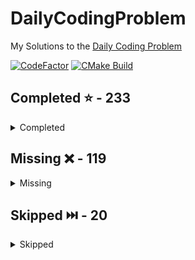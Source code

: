 # DailyCodingProblem

My Solutions to the [Daily Coding Problem](https://www.dailycodingproblem.com/)

[![CodeFactor](https://www.codefactor.io/repository/github/frazzer951/dailycodingproblem/badge)](https://www.codefactor.io/repository/github/frazzer951/dailycodingproblem)
[![CMake Build](https://github.com/Frazzer951/DailyCodingProblem/actions/workflows/ci.yml/badge.svg)](https://github.com/Frazzer951/DailyCodingProblem/actions/workflows/ci.yml)

<!-- start completed section -->
## Completed ⭐️ - 233
<details><summary>Completed</summary>
<p>

 - [Problem 001](problems/include/problems_001_010/Problem_001.hpp) - Easy
 - [Problem 002](problems/include/problems_001_010/Problem_002.hpp) - Hard
 - [Problem 003](problems/include/problems_001_010/Problem_003.hpp) - Medium
 - [Problem 004](problems/include/problems_001_010/Problem_004.hpp) - Hard
 - [Problem 005](problems/include/problems_001_010/Problem_005.hpp) - Medium
 - [Problem 006](problems/include/problems_001_010/Problem_006.hpp) - Hard
 - [Problem 007](problems/include/problems_001_010/Problem_007.hpp) - Medium
 - [Problem 008](problems/include/problems_001_010/Problem_008.hpp) - Easy
 - [Problem 009](problems/include/problems_001_010/Problem_009.hpp) - Hard
 - [Problem 010](problems/include/problems_001_010/Problem_010.hpp) - Medium
 - [Problem 011](problems/include/problems_011_020/Problem_011.hpp) - Medium
 - [Problem 012](problems/include/problems_011_020/Problem_012.hpp) - Hard
 - [Problem 013](problems/include/problems_011_020/Problem_013.hpp) - Hard
 - [Problem 014](problems/include/problems_011_020/Problem_014.hpp) - Medium
 - [Problem 015](problems/include/problems_011_020/Problem_015.hpp) - Medium
 - [Problem 016](problems/include/problems_011_020/Problem_016.hpp) - Easy
 - [Problem 017](problems/include/problems_011_020/Problem_017.hpp) - Hard
 - [Problem 018](problems/include/problems_011_020/Problem_018.hpp) - Hard
 - [Problem 019](problems/include/problems_011_020/Problem_019.hpp) - Medium
 - [Problem 020](problems/include/problems_011_020/Problem_020.hpp) - Easy
 - [Problem 021](problems/include/problems_021_030/Problem_021.hpp) - Easy
 - [Problem 022](problems/include/problems_021_030/Problem_022.hpp) - Medium
 - [Problem 023](problems/include/problems_021_030/Problem_023.hpp) - Easy
 - [Problem 024](problems/include/problems_021_030/Problem_024.hpp) - Medium
 - [Problem 025](problems/include/problems_021_030/Problem_025.hpp) - Hard
 - [Problem 026](problems/include/problems_021_030/Problem_026.hpp) - Medium
 - [Problem 027](problems/include/problems_021_030/Problem_027.hpp) - Easy
 - [Problem 028](problems/include/problems_021_030/Problem_028.hpp) - Medium
 - [Problem 029](problems/include/problems_021_030/Problem_029.hpp) - Easy
 - [Problem 030](problems/include/problems_021_030/Problem_030.hpp) - Medium
 - [Problem 031](problems/include/problems_031_040/Problem_031.hpp) - Easy
 - [Problem 033](problems/include/problems_031_040/Problem_033.hpp) - Easy
 - [Problem 034](problems/include/problems_031_040/Problem_034.hpp) - Medium
 - [Problem 035](problems/include/problems_031_040/Problem_035.hpp) - Hard
 - [Problem 036](problems/include/problems_031_040/Problem_036.hpp) - Medium
 - [Problem 037](problems/include/problems_031_040/Problem_037.hpp) - Easy
 - [Problem 038](problems/include/problems_031_040/Problem_038.hpp) - Hard
 - [Problem 039](problems/include/problems_031_040/Problem_039.hpp) - Medium
 - [Problem 040](problems/include/problems_031_040/Problem_040.hpp) - Hard
 - [Problem 041](problems/include/problems_041_050/Problem_041.hpp) - Medium
 - [Problem 042](problems/include/problems_041_050/Problem_042.hpp) - Hard
 - [Problem 043](problems/include/problems_041_050/Problem_043.hpp) - Easy
 - [Problem 044](problems/include/problems_041_050/Problem_044.hpp) - Medium
 - [Problem 045](problems/include/problems_041_050/Problem_045.hpp) - Easy
 - [Problem 046](problems/include/problems_041_050/Problem_046.hpp) - Hard
 - [Problem 047](problems/include/problems_041_050/Problem_047.hpp) - Easy
 - [Problem 048](problems/include/problems_041_050/Problem_048.hpp) - Medium
 - [Problem 049](problems/include/problems_041_050/Problem_049.hpp) - Medium
 - [Problem 050](problems/include/problems_041_050/Problem_050.hpp) - Easy
 - [Problem 051](problems/include/problems_051_060/Problem_051.hpp) - Medium
 - [Problem 052](problems/include/problems_051_060/Problem_052.hpp) - Hard
 - [Problem 053](problems/include/problems_051_060/Problem_053.hpp) - Medium
 - [Problem 054](problems/include/problems_051_060/Problem_054.hpp) - Hard
 - [Problem 055](problems/include/problems_051_060/Problem_055.hpp) - Easy
 - [Problem 057](problems/include/problems_051_060/Problem_057.hpp) - Medium
 - [Problem 058](problems/include/problems_051_060/Problem_058.hpp) - Medium
 - [Problem 060](problems/include/problems_051_060/Problem_060.hpp) - Medium
 - [Problem 061](problems/include/problems_061_070/Problem_061.hpp) - Medium
 - [Problem 062](problems/include/problems_061_070/Problem_062.hpp) - Medium
 - [Problem 063](problems/include/problems_061_070/Problem_063.hpp) - Easy
 - [Problem 064](problems/include/problems_061_070/Problem_064.hpp) - Hard
 - [Problem 065](problems/include/problems_061_070/Problem_065.hpp) - Easy
 - [Problem 066](problems/include/problems_061_070/Problem_066.hpp) - Medium
 - [Problem 067](problems/include/problems_061_070/Problem_067.hpp) - Hard
 - [Problem 068](problems/include/problems_061_070/Problem_068.hpp) - Medium
 - [Problem 069](problems/include/problems_061_070/Problem_069.hpp) - Easy
 - [Problem 070](problems/include/problems_061_070/Problem_070.hpp) - Easy
 - [Problem 071](problems/include/problems_071_080/Problem_071.hpp) - Easy
 - [Problem 072](problems/include/problems_071_080/Problem_072.hpp) - Hard
 - [Problem 073](problems/include/problems_071_080/Problem_073.hpp) - Easy
 - [Problem 074](problems/include/problems_071_080/Problem_074.hpp) - Medium
 - [Problem 075](problems/include/problems_071_080/Problem_075.hpp) - Hard
 - [Problem 076](problems/include/problems_071_080/Problem_076.hpp) - Medium
 - [Problem 077](problems/include/problems_071_080/Problem_077.hpp) - Easy
 - [Problem 078](problems/include/problems_071_080/Problem_078.hpp) - Medium
 - [Problem 079](problems/include/problems_071_080/Problem_079.hpp) - Medium
 - [Problem 080](problems/include/problems_071_080/Problem_080.hpp) - Easy
 - [Problem 081](problems/include/problems_081_090/Problem_081.hpp) - Easy
 - [Problem 082](problems/include/problems_081_090/Problem_082.hpp) - Easy
 - [Problem 083](problems/include/problems_081_090/Problem_083.hpp) - Medium
 - [Problem 084](problems/include/problems_081_090/Problem_084.hpp) - Medium
 - [Problem 085](problems/include/problems_081_090/Problem_085.hpp) - Medium
 - [Problem 086](problems/include/problems_081_090/Problem_086.hpp) - Medium
 - [Problem 087](problems/include/problems_081_090/Problem_087.hpp) - Hard
 - [Problem 088](problems/include/problems_081_090/Problem_088.hpp) - Medium
 - [Problem 089](problems/include/problems_081_090/Problem_089.hpp) - Medium
 - [Problem 090](problems/include/problems_081_090/Problem_090.hpp) - Medium
 - [Problem 092](problems/include/problems_091_100/Problem_092.hpp) - Hard
 - [Problem 093](problems/include/problems_091_100/Problem_093.hpp) - Hard
 - [Problem 094](problems/include/problems_091_100/Problem_094.hpp) - Easy
 - [Problem 095](problems/include/problems_091_100/Problem_095.hpp) - Hard
 - [Problem 096](problems/include/problems_091_100/Problem_096.hpp) - Easy
 - [Problem 097](problems/include/problems_091_100/Problem_097.hpp) - Medium
 - [Problem 098](problems/include/problems_091_100/Problem_098.hpp) - Easy
 - [Problem 099](problems/include/problems_091_100/Problem_099.hpp) - Medium
 - [Problem 100](problems/include/problems_091_100/Problem_100.hpp) - Easy
 - [Problem 101](problems/include/problems_101_110/Problem_101.hpp) - Easy
 - [Problem 102](problems/include/problems_101_110/Problem_102.hpp) - Medium
 - [Problem 103](problems/include/problems_101_110/Problem_103.hpp) - Medium
 - [Problem 104](problems/include/problems_101_110/Problem_104.hpp) - Easy
 - [Problem 105](problems/include/problems_101_110/Problem_105.hpp) - Easy
 - [Problem 106](problems/include/problems_101_110/Problem_106.hpp) - Medium
 - [Problem 107](problems/include/problems_101_110/Problem_107.hpp) - Easy
 - [Problem 108](problems/include/problems_101_110/Problem_108.hpp) - Easy
 - [Problem 109](problems/include/problems_101_110/Problem_109.hpp) - Medium
 - [Problem 110](problems/include/problems_101_110/Problem_110.hpp) - Medium
 - [Problem 111](problems/include/problems_111_120/Problem_111.hpp) - Hard
 - [Problem 112](problems/include/problems_111_120/Problem_112.hpp) - Hard
 - [Problem 113](problems/include/problems_111_120/Problem_113.hpp) - Medium
 - [Problem 115](problems/include/problems_111_120/Problem_115.hpp) - Hard
 - [Problem 116](problems/include/problems_111_120/Problem_116.hpp) - Medium
 - [Problem 117](problems/include/problems_111_120/Problem_117.hpp) - Easy
 - [Problem 118](problems/include/problems_111_120/Problem_118.hpp) - Easy
 - [Problem 119](problems/include/problems_111_120/Problem_119.hpp) - Medium
 - [Problem 121](problems/include/problems_121_130/Problem_121.hpp) - Hard
 - [Problem 122](problems/include/problems_121_130/Problem_122.hpp) - Medium
 - [Problem 123](problems/include/problems_121_130/Problem_123.hpp) - Hard
 - [Problem 124](problems/include/problems_121_130/Problem_124.hpp) - Easy
 - [Problem 125](problems/include/problems_121_130/Problem_125.hpp) - Easy
 - [Problem 126](problems/include/problems_121_130/Problem_126.hpp) - Medium
 - [Problem 127](problems/include/problems_121_130/Problem_127.hpp) - Easy
 - [Problem 128](problems/include/problems_121_130/Problem_128.hpp) - Medium
 - [Problem 129](problems/include/problems_121_130/Problem_129.hpp) - Medium
 - [Problem 130](problems/include/problems_121_130/Problem_130.hpp) - Medium
 - [Problem 132](problems/include/problems_131_140/Problem_132.hpp) - Easy
 - [Problem 133](problems/include/problems_131_140/Problem_133.hpp) - Medium
 - [Problem 134](problems/include/problems_131_140/Problem_134.hpp) - Easy
 - [Problem 135](problems/include/problems_131_140/Problem_135.hpp) - Easy
 - [Problem 136](problems/include/problems_131_140/Problem_136.hpp) - Medium
 - [Problem 137](problems/include/problems_131_140/Problem_137.hpp) - Medium
 - [Problem 138](problems/include/problems_131_140/Problem_138.hpp) - Hard
 - [Problem 140](problems/include/problems_131_140/Problem_140.hpp) - Medium
 - [Problem 141](problems/include/problems_141_150/Problem_141.hpp) - Hard
 - [Problem 142](problems/include/problems_141_150/Problem_142.hpp) - Hard
 - [Problem 143](problems/include/problems_141_150/Problem_143.hpp) - Medium
 - [Problem 144](problems/include/problems_141_150/Problem_144.hpp) - Medium
 - [Problem 145](problems/include/problems_141_150/Problem_145.hpp) - Easy
 - [Problem 146](problems/include/problems_141_150/Problem_146.hpp) - Medium
 - [Problem 147](problems/include/problems_141_150/Problem_147.hpp) - Hard
 - [Problem 149](problems/include/problems_141_150/Problem_149.hpp) - Hard
 - [Problem 150](problems/include/problems_141_150/Problem_150.hpp) - Hard
 - [Problem 151](problems/include/problems_151_160/Problem_151.hpp) - Medium
 - [Problem 152](problems/include/problems_151_160/Problem_152.hpp) - Medium
 - [Problem 153](problems/include/problems_151_160/Problem_153.hpp) - Hard
 - [Problem 154](problems/include/problems_151_160/Problem_154.hpp) - Easy
 - [Problem 155](problems/include/problems_151_160/Problem_155.hpp) - Medium
 - [Problem 156](problems/include/problems_151_160/Problem_156.hpp) - Medium
 - [Problem 157](problems/include/problems_151_160/Problem_157.hpp) - Easy
 - [Problem 158](problems/include/problems_151_160/Problem_158.hpp) - Medium
 - [Problem 159](problems/include/problems_151_160/Problem_159.hpp) - Easy
 - [Problem 160](problems/include/problems_151_160/Problem_160.hpp) - Hard
 - [Problem 161](problems/include/problems_161_170/Problem_161.hpp) - Easy
 - [Problem 162](problems/include/problems_161_170/Problem_162.hpp) - Medium
 - [Problem 163](problems/include/problems_161_170/Problem_163.hpp) - Hard
 - [Problem 164](problems/include/problems_161_170/Problem_164.hpp) - Medium
 - [Problem 165](problems/include/problems_161_170/Problem_165.hpp) - Medium
 - [Problem 166](problems/include/problems_161_170/Problem_166.hpp) - Medium
 - [Problem 167](problems/include/problems_161_170/Problem_167.hpp) - Hard
 - [Problem 168](problems/include/problems_161_170/Problem_168.hpp) - Medium
 - [Problem 169](problems/include/problems_161_170/Problem_169.hpp) - Medium
 - [Problem 170](problems/include/problems_161_170/Problem_170.hpp) - Medium
 - [Problem 171](problems/include/problems_171_180/Problem_171.hpp) - Easy
 - [Problem 172](problems/include/problems_171_180/Problem_172.hpp) - Medium
 - [Problem 173](problems/include/problems_171_180/Problem_173.hpp) - Easy
 - [Problem 175](problems/include/problems_171_180/Problem_175.hpp) - Easy
 - [Problem 176](problems/include/problems_171_180/Problem_176.hpp) - Easy
 - [Problem 177](problems/include/problems_171_180/Problem_177.hpp) - Easy
 - [Problem 178](problems/include/problems_171_180/Problem_178.hpp) - Hard
 - [Problem 179](problems/include/problems_171_180/Problem_179.hpp) - Medium
 - [Problem 180](problems/include/problems_171_180/Problem_180.hpp) - Medium
 - [Problem 181](problems/include/problems_181_190/Problem_181.hpp) - Hard
 - [Problem 182](problems/include/problems_181_190/Problem_182.hpp) - Medium
 - [Problem 184](problems/include/problems_181_190/Problem_184.hpp) - Easy
 - [Problem 185](problems/include/problems_181_190/Problem_185.hpp) - Easy
 - [Problem 187](problems/include/problems_181_190/Problem_187.hpp) - Easy
 - [Problem 189](problems/include/problems_181_190/Problem_189.hpp) - Easy
 - [Problem 190](problems/include/problems_181_190/Problem_190.hpp) - Medium
 - [Problem 191](problems/include/problems_191_200/Problem_191.hpp) - Easy
 - [Problem 192](problems/include/problems_191_200/Problem_192.hpp) - Medium
 - [Problem 193](problems/include/problems_191_200/Problem_193.hpp) - Hard
 - [Problem 194](problems/include/problems_191_200/Problem_194.hpp) - Easy
 - [Problem 195](problems/include/problems_191_200/Problem_195.hpp) - Hard
 - [Problem 196](problems/include/problems_191_200/Problem_196.hpp) - Easy
 - [Problem 197](problems/include/problems_191_200/Problem_197.hpp) - Easy
 - [Problem 199](problems/include/problems_191_200/Problem_199.hpp) - Hard
 - [Problem 200](problems/include/problems_191_200/Problem_200.hpp) - Hard
 - [Problem 201](problems/include/problems_201_210/Problem_201.hpp) - Easy
 - [Problem 202](problems/include/problems_201_210/Problem_202.hpp) - Easy
 - [Problem 203](problems/include/problems_201_210/Problem_203.hpp) - Medium
 - [Problem 204](problems/include/problems_201_210/Problem_204.hpp) - Easy
 - [Problem 205](problems/include/problems_201_210/Problem_205.hpp) - Easy
 - [Problem 206](problems/include/problems_201_210/Problem_206.hpp) - Easy
 - [Problem 207](problems/include/problems_201_210/Problem_207.hpp) - Medium
 - [Problem 208](problems/include/problems_201_210/Problem_208.hpp) - Medium
 - [Problem 209](problems/include/problems_201_210/Problem_209.hpp) - Hard
 - [Problem 210](problems/include/problems_201_210/Problem_210.hpp) - Easy
 - [Problem 211](problems/include/problems_211_220/Problem_211.hpp) - Medium
 - [Problem 212](problems/include/problems_211_220/Problem_212.hpp) - Easy
 - [Problem 213](problems/include/problems_211_220/Problem_213.hpp) - Medium
 - [Problem 214](problems/include/problems_211_220/Problem_214.hpp) - Easy
 - [Problem 215](problems/include/problems_211_220/Problem_215.hpp) - Medium
 - [Problem 216](problems/include/problems_211_220/Problem_216.hpp) - Medium
 - [Problem 217](problems/include/problems_211_220/Problem_217.hpp) - Hard
 - [Problem 218](problems/include/problems_211_220/Problem_218.hpp) - Medium
 - [Problem 220](problems/include/problems_211_220/Problem_220.hpp) - Medium
 - [Problem 221](problems/include/problems_221_230/Problem_221.hpp) - Easy
 - [Problem 222](problems/include/problems_221_230/Problem_222.hpp) - Medium
 - [Problem 223](problems/include/problems_221_230/Problem_223.hpp) - Hard
 - [Problem 224](problems/include/problems_221_230/Problem_224.hpp) - Easy
 - [Problem 225](problems/include/problems_221_230/Problem_225.hpp) - Easy
 - [Problem 227](problems/include/problems_221_230/Problem_227.hpp) - Easy
 - [Problem 228](problems/include/problems_221_230/Problem_228.hpp) - Medium
 - [Problem 229](problems/include/problems_221_230/Problem_229.hpp) - Medium
 - [Problem 230](problems/include/problems_221_230/Problem_230.hpp) - Medium
 - [Problem 231](problems/include/problems_231_240/Problem_231.hpp) - Easy
 - [Problem 232](problems/include/problems_231_240/Problem_232.hpp) - Easy
 - [Problem 233](problems/include/problems_231_240/Problem_233.hpp) - Easy
 - [Problem 234](problems/include/problems_231_240/Problem_234.hpp) - Hard
 - [Problem 235](problems/include/problems_231_240/Problem_235.hpp) - Hard
 - [Problem 236](problems/include/problems_231_240/Problem_236.hpp) - Medium
 - [Problem 237](problems/include/problems_231_240/Problem_237.hpp) - Easy
 - [Problem 239](problems/include/problems_231_240/Problem_239.hpp) - Medium
 - [Problem 240](problems/include/problems_231_240/Problem_240.hpp) - Hard
 - [Problem 241](problems/include/problems_241_250/Problem_241.hpp) - Easy
 - [Problem 242](problems/include/problems_241_250/Problem_242.hpp) - Hard
 - [Problem 244](problems/include/problems_241_250/Problem_244.hpp) - Easy
 - [Problem 245](problems/include/problems_241_250/Problem_245.hpp) - Medium
 - [Problem 246](problems/include/problems_241_250/Problem_246.hpp) - Medium
 - [Problem 247](problems/include/problems_241_250/Problem_247.hpp) - Easy
 - [Problem 248](problems/include/problems_241_250/Problem_248.hpp) - Hard
 - [Problem 249](problems/include/problems_241_250/Problem_249.hpp) - Hard
 - [Problem 252](problems/include/problems_251_260/Problem_252.hpp) - Easy
 - [Problem 340](problems/include/problems_331_340/Problem_340.hpp) - Easy

</p>
</details>

<!-- end completed section -->

<!-- start missing section -->
## Missing ❌️ - 119
<details><summary>Missing</summary>
<p>

 - [Problem 253](problems/include/problems_251_260/Problem_253.hpp) - Medium
 - [Problem 254](problems/include/problems_251_260/Problem_254.hpp) - Medium
 - [Problem 255](problems/include/problems_251_260/Problem_255.hpp) - Easy
 - [Problem 256](problems/include/problems_251_260/Problem_256.hpp) - Medium
 - [Problem 257](problems/include/problems_251_260/Problem_257.hpp) - Easy
 - [Problem 258](problems/include/problems_251_260/Problem_258.hpp) - Easy
 - [Problem 259](problems/include/problems_251_260/Problem_259.hpp) - Hard
 - [Problem 260](problems/include/problems_251_260/Problem_260.hpp) - Medium
 - [Problem 261](problems/include/problems_261_270/Problem_261.hpp) - Easy
 - [Problem 262](problems/include/problems_261_270/Problem_262.hpp) - Medium
 - [Problem 263](problems/include/problems_261_270/Problem_263.hpp) - Medium
 - [Problem 264](problems/include/problems_261_270/Problem_264.hpp) - Hard
 - [Problem 265](problems/include/problems_261_270/Problem_265.hpp) - Easy
 - [Problem 266](problems/include/problems_261_270/Problem_266.hpp) - Easy
 - [Problem 267](problems/include/problems_261_270/Problem_267.hpp) - Hard
 - [Problem 268](problems/include/problems_261_270/Problem_268.hpp) - Medium
 - [Problem 269](problems/include/problems_261_270/Problem_269.hpp) - Easy
 - [Problem 270](problems/include/problems_261_270/Problem_270.hpp) - Medium
 - [Problem 271](problems/include/problems_271_280/Problem_271.hpp) - Hard
 - [Problem 272](problems/include/problems_271_280/Problem_272.hpp) - Medium
 - [Problem 273](problems/include/problems_271_280/Problem_273.hpp) - Easy
 - [Problem 274](problems/include/problems_271_280/Problem_274.hpp) - Hard
 - [Problem 275](problems/include/problems_271_280/Problem_275.hpp) - Medium
 - [Problem 276](problems/include/problems_271_280/Problem_276.hpp) - Hard
 - [Problem 277](problems/include/problems_271_280/Problem_277.hpp) - Easy
 - [Problem 278](problems/include/problems_271_280/Problem_278.hpp) - Easy
 - [Problem 279](problems/include/problems_271_280/Problem_279.hpp) - Easy
 - [Problem 280](problems/include/problems_271_280/Problem_280.hpp) - Easy
 - [Problem 281](problems/include/problems_281_290/Problem_281.hpp) - Medium
 - [Problem 282](problems/include/problems_281_290/Problem_282.hpp) - Easy
 - [Problem 283](problems/include/problems_281_290/Problem_283.hpp) - Easy
 - [Problem 284](problems/include/problems_281_290/Problem_284.hpp) - Medium
 - [Problem 285](problems/include/problems_281_290/Problem_285.hpp) - Medium
 - [Problem 286](problems/include/problems_281_290/Problem_286.hpp) - Hard
 - [Problem 287](problems/include/problems_281_290/Problem_287.hpp) - Medium
 - [Problem 288](problems/include/problems_281_290/Problem_288.hpp) - Medium
 - [Problem 289](problems/include/problems_281_290/Problem_289.hpp) - Hard
 - [Problem 290](problems/include/problems_281_290/Problem_290.hpp) - Easy
 - [Problem 291](problems/include/problems_291_300/Problem_291.hpp) - Medium
 - [Problem 292](problems/include/problems_291_300/Problem_292.hpp) - Hard
 - [Problem 293](problems/include/problems_291_300/Problem_293.hpp) - Hard
 - [Problem 294](problems/include/problems_291_300/Problem_294.hpp) - Medium
 - [Problem 295](problems/include/problems_291_300/Problem_295.hpp) - Medium
 - [Problem 296](problems/include/problems_291_300/Problem_296.hpp) - Hard
 - [Problem 297](problems/include/problems_291_300/Problem_297.hpp) - Medium
 - [Problem 298](problems/include/problems_291_300/Problem_298.hpp) - Easy
 - [Problem 299](problems/include/problems_291_300/Problem_299.hpp) - Medium
 - [Problem 300](problems/include/problems_291_300/Problem_300.hpp) - Easy
 - [Problem 301](problems/include/problems_301_310/Problem_301.hpp) - Medium
 - [Problem 302](problems/include/problems_301_310/Problem_302.hpp) - Medium
 - [Problem 303](problems/include/problems_301_310/Problem_303.hpp) - Easy
 - [Problem 304](problems/include/problems_301_310/Problem_304.hpp) - Hard
 - [Problem 305](problems/include/problems_301_310/Problem_305.hpp) - Easy
 - [Problem 306](problems/include/problems_301_310/Problem_306.hpp) - Medium
 - [Problem 307](problems/include/problems_301_310/Problem_307.hpp) - Easy
 - [Problem 308](problems/include/problems_301_310/Problem_308.hpp) - Hard
 - [Problem 309](problems/include/problems_301_310/Problem_309.hpp) - Medium
 - [Problem 310](problems/include/problems_301_310/Problem_310.hpp) - Easy
 - [Problem 311](problems/include/problems_311_320/Problem_311.hpp) - Easy
 - [Problem 312](problems/include/problems_311_320/Problem_312.hpp) - Easy
 - [Problem 313](problems/include/problems_311_320/Problem_313.hpp) - Hard
 - [Problem 314](problems/include/problems_311_320/Problem_314.hpp) - Medium
 - [Problem 315](problems/include/problems_311_320/Problem_315.hpp) - Easy
 - [Problem 316](problems/include/problems_311_320/Problem_316.hpp) - Medium
 - [Problem 317](problems/include/problems_311_320/Problem_317.hpp) - Medium
 - [Problem 318](problems/include/problems_311_320/Problem_318.hpp) - Hard
 - [Problem 319](problems/include/problems_311_320/Problem_319.hpp) - Hard
 - [Problem 320](problems/include/problems_311_320/Problem_320.hpp) - Medium
 - [Problem 321](problems/include/problems_321_330/Problem_321.hpp) - Easy
 - [Problem 322](problems/include/problems_321_330/Problem_322.hpp) - Medium
 - [Problem 323](problems/include/problems_321_330/Problem_323.hpp) - Medium
 - [Problem 324](problems/include/problems_321_330/Problem_324.hpp) - Easy
 - [Problem 325](problems/include/problems_321_330/Problem_325.hpp) - Easy
 - [Problem 326](problems/include/problems_321_330/Problem_326.hpp) - Hard
 - [Problem 327](problems/include/problems_321_330/Problem_327.hpp) - Easy
 - [Problem 328](problems/include/problems_321_330/Problem_328.hpp) - Medium
 - [Problem 329](problems/include/problems_321_330/Problem_329.hpp) - Hard
 - [Problem 330](problems/include/problems_321_330/Problem_330.hpp) - Hard
 - [Problem 331](problems/include/problems_331_340/Problem_331.hpp) - Medium
 - [Problem 332](problems/include/problems_331_340/Problem_332.hpp) - Easy
 - [Problem 333](problems/include/problems_331_340/Problem_333.hpp) - Medium
 - [Problem 334](problems/include/problems_331_340/Problem_334.hpp) - Easy
 - [Problem 335](problems/include/problems_331_340/Problem_335.hpp) - Hard
 - [Problem 336](problems/include/problems_331_340/Problem_336.hpp) - Medium
 - [Problem 337](problems/include/problems_331_340/Problem_337.hpp) - Hard
 - [Problem 338](problems/include/problems_331_340/Problem_338.hpp) - Medium
 - [Problem 339](problems/include/problems_331_340/Problem_339.hpp) - Easy
 - [Problem 341](problems/include/problems_341_350/Problem_341.hpp) - Easy
 - [Problem 342](problems/include/problems_341_350/Problem_342.hpp) - Medium
 - [Problem 343](problems/include/problems_341_350/Problem_343.hpp) - Medium
 - [Problem 344](problems/include/problems_341_350/Problem_344.hpp) - Hard
 - [Problem 345](problems/include/problems_341_350/Problem_345.hpp) - Medium
 - [Problem 346](problems/include/problems_341_350/Problem_346.hpp) - Medium
 - [Problem 347](problems/include/problems_341_350/Problem_347.hpp) - Easy
 - [Problem 348](problems/include/problems_341_350/Problem_348.hpp) - Easy
 - [Problem 349](problems/include/problems_341_350/Problem_349.hpp) - Hard
 - [Problem 350](problems/include/problems_341_350/Problem_350.hpp) - Medium
 - [Problem 351](problems/include/problems_351_360/Problem_351.hpp) - Hard
 - [Problem 352](problems/include/problems_351_360/Problem_352.hpp) - Easy
 - [Problem 353](problems/include/problems_351_360/Problem_353.hpp) - Medium
 - [Problem 354](problems/include/problems_351_360/Problem_354.hpp) - Hard
 - [Problem 355](problems/include/problems_351_360/Problem_355.hpp) - Hard
 - [Problem 356](problems/include/problems_351_360/Problem_356.hpp) - Hard
 - [Problem 357](problems/include/problems_351_360/Problem_357.hpp) - Hard
 - [Problem 358](problems/include/problems_351_360/Problem_358.hpp) - Hard
 - [Problem 359](problems/include/problems_351_360/Problem_359.hpp) - Easy
 - [Problem 360](problems/include/problems_351_360/Problem_360.hpp) - Medium
 - [Problem 361](problems/include/problems_361_370/Problem_361.hpp) - Medium
 - [Problem 362](problems/include/problems_361_370/Problem_362.hpp) - Easy
 - [Problem 363](problems/include/problems_361_370/Problem_363.hpp) - Medium
 - [Problem 364](problems/include/problems_361_370/Problem_364.hpp) - Medium
 - [Problem 365](problems/include/problems_361_370/Problem_365.hpp) - Hard
 - [Problem 366](problems/include/problems_361_370/Problem_366.hpp) - Medium
 - [Problem 367](problems/include/problems_361_370/Problem_367.hpp) - Medium
 - [Problem 368](problems/include/problems_361_370/Problem_368.hpp) - Hard
 - [Problem 369](problems/include/problems_361_370/Problem_369.hpp) - Medium
 - [Problem 370](problems/include/problems_361_370/Problem_370.hpp) - Easy
 - [Problem 371](problems/include/problems_371_380/Problem_371.hpp) - Hard
 - [Problem 372](problems/include/problems_371_380/Problem_372.hpp) - Easy

</p>
</details>

<!-- end missing section -->

<!-- start skipped section -->
## Skipped️ ⏭️ - 20
<details><summary>Skipped</summary>
<p>

 - [Problem 032](problems/include/problems_031_040/Problem_032.hpp) - Hard
 - [Problem 056](problems/include/problems_051_060/Problem_056.hpp) - Medium
 - [Problem 059](problems/include/problems_051_060/Problem_059.hpp) - Hard
 - [Problem 091](problems/include/problems_091_100/Problem_091.hpp) - Easy
 - [Problem 114](problems/include/problems_111_120/Problem_114.hpp) - Hard
 - [Problem 120](problems/include/problems_111_120/Problem_120.hpp) - Medium
 - [Problem 131](problems/include/problems_131_140/Problem_131.hpp) - Medium
 - [Problem 139](problems/include/problems_131_140/Problem_139.hpp) - Medium
 - [Problem 148](problems/include/problems_141_150/Problem_148.hpp) - Medium
 - [Problem 174](problems/include/problems_171_180/Problem_174.hpp) - Medium
 - [Problem 183](problems/include/problems_181_190/Problem_183.hpp) - Hard
 - [Problem 186](problems/include/problems_181_190/Problem_186.hpp) - Hard
 - [Problem 188](problems/include/problems_181_190/Problem_188.hpp) - Medium
 - [Problem 198](problems/include/problems_191_200/Problem_198.hpp) - Medium
 - [Problem 219](problems/include/problems_211_220/Problem_219.hpp) - Hard
 - [Problem 226](problems/include/problems_221_230/Problem_226.hpp) - Hard
 - [Problem 238](problems/include/problems_231_240/Problem_238.hpp) - Hard
 - [Problem 243](problems/include/problems_241_250/Problem_243.hpp) - Medium
 - [Problem 250](problems/include/problems_241_250/Problem_250.hpp) - Medium
 - [Problem 251](problems/include/problems_251_260/Problem_251.hpp) - Medium

</p>
</details>

<!-- end skipped section -->